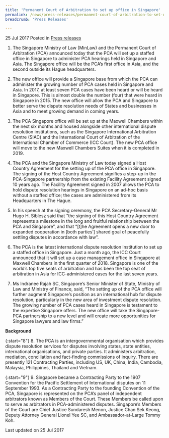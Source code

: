 ```yaml
---
title: 'Permanent Court of Arbitration to set up office in Singapore'
permalink: /news/press-releases/permanent-court-of-arbitration-to-set-up-office-in-singapore-/
breadcrumb: 'Press Releases'

---
```



25 Jul 2017 Posted in [Press releases](/news/press-releases)

1. The Singapore Ministry of Law (MinLaw) and the Permanent Court of Arbitration (PCA) announced today that the PCA will set up a staffed office in Singapore to administer PCA hearings held in Singapore and Asia. The Singapore office will be the PCA’s first office in Asia, and the second outside its Hague headquarters.

 

2. The new office will provide a Singapore base from which the PCA can administer the growing number of PCA cases held in Singapore and Asia. In 2017, at least seven PCA cases have been heard or will be heard in Singapore. This is almost double the number (four) that were heard in Singapore in 2015. The new office will allow the PCA and Singapore to better serve the dispute resolution needs of States and businesses in Asia and to meet growing demand in coming years.

 

3. The PCA Singapore office will be set up at the Maxwell Chambers within the next six months and housed alongside other international dispute resolution institutions, such as the Singapore International Arbitration Centre (SIAC) and the International Court of Arbitration of the International Chamber of Commerce (ICC Court). The new PCA office will move to the new Maxwell Chambers Suites when it is completed in 2019.

 

4. The PCA and the Singapore Ministry of Law today signed a Host Country Agreement for the setting up of the PCA office in Singapore. The signing of the Host Country Agreement signifies a step-up in the PCA-Singapore partnership from the existing Facility Agreement signed 10 years ago. The Facility Agreement signed in 2007 allows the PCA to hold dispute resolution hearings in Singapore on an ad-hoc basis without a staffed office; the cases are administered from its Headquarters in The Hague. 

 

5. In his speech at the signing ceremony, the PCA Secretary-General Mr Hugo H. Siblesz said that “the signing of this Host Country Agreement represents a milestone in the long and fruitful relationship between the PCA and Singapore”, and that “[t]he Agreement opens a new door to expanded cooperation in [both parties’] shared goal of peacefully settling disputes in accordance with law”.

 

6. The PCA is the latest international dispute resolution institution to set up a staffed office in Singapore. Just a month ago, the ICC Court announced that it will set up a case management office in Singapore at Maxwell Chambers in the first quarter of 2018. Singapore is one of the world’s top five seats of arbitration and has been the top seat of arbitration in Asia for ICC-administered cases for the last seven years. 

 

7. Ms Indranee Rajah SC, Singapore’s Senior Minister of State, Ministry of Law and Ministry of Finance, said, “The setting up of the PCA office will further augment Singapore’s position as an international hub for dispute resolution, particularly in the new area of investment dispute resolution. The growing number of PCA cases heard in Singapore is testament to the expertise Singapore offers. The new office will take the Singapore-PCA partnership to a new level and will create more opportunities for Singapore lawyers and law firms.”

 

**Background**

 
{:start="8"}
8. The PCA is an intergovernmental organisation which provides dispute resolution services for disputes involving states, state entities, international organisations, and private parties. It administers arbitration, mediation, conciliation and fact-finding commissions of inquiry. There are presently 121 Contracting Parties, including US, UK, China, India, Cambodia, Malaysia, Philippines, Thailand and Vietnam.

 
{:start="9"}
9. Singapore became a Contracting Party to the 1907 Convention for the Pacific Settlement of International disputes on 11 September 1993. As a Contracting Party to the founding Convention of the PCA, Singapore is represented on the PCA’s panel of independent arbitrators known as Members of the Court. These Members be called upon to serve as arbitrators in PCA-administered disputes. Singapore’s Members of the Court are Chief Justice Sundaresh Menon, Justice Chan Sek Keong, Deputy Attorney General Lionel Yee SC, and Ambassador-at-Large Tommy Koh.

<p class="right-side-updated">Last updated on 25 Jul 2017</p>
